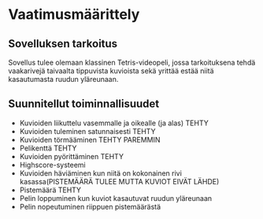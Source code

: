 # Vaatimusmäärittely

## Sovelluksen tarkoitus

Sovellus tulee olemaan klassinen Tetris-videopeli, jossa tarkoituksena tehdä vaakarivejä taivaalta tippuvista kuvioista sekä yrittää estää niitä kasautumasta ruudun yläreunaan.

## Suunnitellut toiminnallisuudet

- Kuvioiden liikuttelu vasemmalle ja oikealle (ja alas) TEHTY
- Kuvioiden tuleminen satunnaisesti TEHTY
- Kuvioiden törmääminen TEHTY PAREMMIN
- Pelikenttä TEHTY
- Kuvioiden pyörittäminen TEHTY
- Highscore-systeemi
- Kuvioiden häviäminen kun niitä on kokonainen rivi kasassa(PISTEMÄÄRÄ TULEE MUTTA KUVIOT EIVÄT LÄHDE)
- Pistemäärä TEHTY
- Pelin loppuminen kun kuviot kasautuvat ruudun yläreunaan
- Pelin nopeutuminen riippuen pistemäärästä

